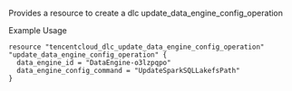 Provides a resource to create a dlc update_data_engine_config_operation

Example Usage

```hcl
resource "tencentcloud_dlc_update_data_engine_config_operation" "update_data_engine_config_operation" {
  data_engine_id = "DataEngine-o3lzpqpo"
  data_engine_config_command = "UpdateSparkSQLLakefsPath"
}
```
